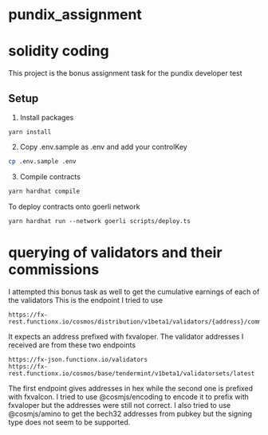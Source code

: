 # pundix_assignment

# solidity coding

This project is the bonus assignment task for the pundix developer test

## Setup

1. Install packages
```
yarn install
```
2. Copy .env.sample as .env and add your controlKey

```bash
cp .env.sample .env
```

3. Compile contracts

```bash
yarn hardhat compile
```

To deploy contracts onto goerli network
```shell
yarn hardhat run --network goerli scripts/deploy.ts
```

# querying of validators and their commissions

I attempted this bonus task as well to get the cumulative earnings of each of the validators
This is the endpoint I tried to use
```
https://fx-rest.functionx.io/cosmos/distribution/v1beta1/validators/{address}/commission
```
It expects an address prefixed with fxvaloper. 
The validator addresses I received are from these two endpoints
```
https://fx-json.functionx.io/validators
https://fx-rest.functionx.io/cosmos/base/tendermint/v1beta1/validatorsets/latest
```
The first endpoint gives addresses in hex while the second one is prefixed with fxvalcon.
I tried to use @cosmjs/encoding to encode it to prefix with fxvaloper but the addresses were still not correct.
I also tried to use @cosmjs/amino to get the bech32 addresses from pubkey but the signing type does not seem to be supported.
